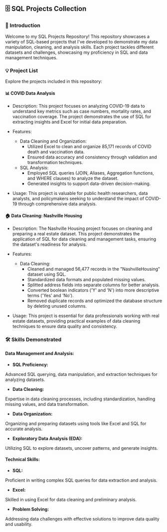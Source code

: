 ## 🗄️ SQL Projects Collection
### 🔎 Introduction
Welcome to my SQL Projects Repository! This repository showcases a variety of SQL-based projects that I've developed to demonstrate my data manipulation, cleaning, and analysis skills. Each project tackles different datasets and challenges, showcasing my proficiency in SQL and data management techniques.

### 💡 Project List
Explore the projects included in this repository:

#### 📊 COVID Data Analysis
- Description:
This project focuses on analyzing COVID-19 data to understand key metrics such as case numbers, mortality rates, and vaccination coverage. The project demonstrates the use of SQL for extracting insights and Excel for initial data preparation.

- Features:
  - Data Cleaning and Organization:
      - Utilized Excel to clean and organize 85,171 records of COVID death and vaccination data.
      - Ensured data accuracy and consistency through validation and transformation techniques.
  - SQL Analysis:
      - Employed SQL queries (JOIN, Aliases, Aggregation functions, and WHERE clauses) to analyze the dataset.
      - Generated insights to support data-driven decision-making.
- Usage:
This project is valuable for public health researchers, data analysts, and policymakers seeking to understand the impact of COVID-19 through comprehensive data analysis.

#### 🏠 Data Cleaning: Nashville Housing
- Description:
The Nashville Housing project focuses on cleaning and preparing a real estate dataset. This project demonstrates the application of SQL for data cleaning and management tasks, ensuring the dataset's readiness for analysis.

- Features:
  - Data Cleaning:
      - Cleaned and managed 56,477 records in the "NashvilleHousing" dataset using SQL.
      - Standardized data formats and populated missing values.
      - Splitted address fields into separate columns for better analysis.
      - Converted boolean indicators ('Y' and 'N') into more descriptive terms ('Yes' and 'No').
      - Removed duplicate records and optimized the database structure by deleting unused columns.

- Usage:
This project is essential for data professionals working with real estate datasets, providing practical examples of data cleaning techniques to ensure data quality and consistency.

### 🛠️ Skills Demonstrated
#### Data Management and Analysis:
- **SQL Proficiency:** 

Advanced SQL querying, data manipulation, and extraction techniques for analyzing datasets.

- **Data Cleaning:**  

Expertise in data cleaning processes, including standardization, handling missing values, and data transformation.

- **Data Organization:** 

Organizing and preparing datasets using tools like Excel and SQL for accurate analysis.

- **Exploratory Data Analysis (EDA):** 

Utilizing SQL to explore datasets, uncover patterns, and generate insights.

#### Technical Skills: 
- **SQL:** 

Proficient in writing complex SQL queries for data extraction and analysis.

- **Excel:**  

Skilled in using Excel for data cleaning and preliminary analysis.

- **Problem Solving:** 

Addressing data challenges with effective solutions to improve data quality and usability.

